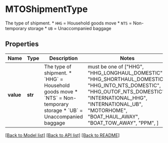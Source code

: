 # MTOShipmentType

The type of shipment.   * `HHG` = Household goods move   * `NTS` = Non-temporary storage   * `UB` = Unaccompanied baggage 

## Properties
Name | Type | Description | Notes
------------ | ------------- | ------------- | -------------
**value** | **str** | The type of shipment.   * &#x60;HHG&#x60; &#x3D; Household goods move   * &#x60;NTS&#x60; &#x3D; Non-temporary storage   * &#x60;UB&#x60; &#x3D; Unaccompanied baggage  |  must be one of ["HHG", "HHG_LONGHAUL_DOMESTIC", "HHG_SHORTHAUL_DOMESTIC", "HHG_INTO_NTS_DOMESTIC", "HHG_OUTOF_NTS_DOMESTIC", "INTERNATIONAL_HHG", "INTERNATIONAL_UB", "MOTORHOME", "BOAT_HAUL_AWAY", "BOAT_TOW_AWAY", "PPM", ]

[[Back to Model list]](../README.md#documentation-for-models) [[Back to API list]](../README.md#documentation-for-api-endpoints) [[Back to README]](../README.md)


